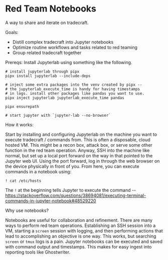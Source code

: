 # Red Team Notebooks
A way to share and iterate on tradecraft.

Goals:
- Distill complex tradecraft into Jupyter notebooks
- Optimize routine workflows and tasks related to red teaming
- Group related tradecraft together

Prereqs: Install Jupyterlab using something like the following.

```
# install jupyterlab through pipx
pipx install jupyterlab --include-deps

# inject some extra packages into the venv created by pipx --
# the jupyterlab_execute_time is handy for having timestamps
# in logs. install other packages like pandas you want to use.
pipx inject jupyterlab jupyterlab_execute_time pandas

pipx ensurepath

# start jupyter with `jupyter-lab --no-browser`
```

How it works:

Start by installing and configuring Jupyterlab on the machine you want to execute tradecraft / commands from. This is often a disposable, cloud hosted VM. This might be a recon box, attack box, or serve some other function in the red team operation. Anyway, SSH into the machine like normal, but set up a local port forward on the way in that pointed to the Jupyter web UI. Using the port forward, log in through the web browser on the device physically in front of you. From here, you can execute commands in a notebook using:

`! cat /etc/hosts`

The `!` at the beginning tells Jupyter to execute the command -- https://stackoverflow.com/questions/38694081/executing-terminal-commands-in-jupyter-notebook#48529220

Why use notebooks? 

Notebooks are useful for collaboration and refinement. There are many ways to perform red team operations. Establishing an SSH session into a VM, starting a `screen` session with logging, and then performing actions that lead to accomplishing an objective is one way. This works, but searching `screen` or `tmux` logs is a pain. Jupyter notebooks can be executed and saved with command output and timestamps. This makes for easy ingest into reporting tools like Ghostwriter.
